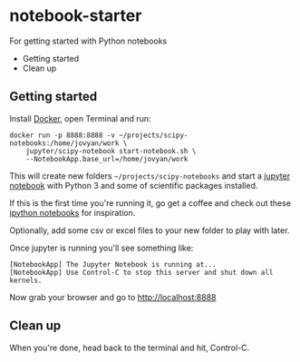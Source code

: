 # notebook-starter

For getting started with Python notebooks

- Getting started
- Clean up

## Getting started

Install [Docker](http://www.docker.com/products/docker), open Terminal and run:

    docker run -p 8888:8888 -v ~/projects/scipy-notebooks:/home/jovyan/work \
        jupyter/scipy-notebook start-notebook.sh \
        --NotebookApp.base_url=/home/jovyan/work

This will create new folders `~/projects/scipy-notebooks` and start a [jupyter notebook](http://www.jupyter.org) with Python 3 and some of scientific packages installed.

If this is the first time you're running it, go get a coffee and check out these [ipython notebooks](https://github.com/ipython/ipython/wiki/A-gallery-of-interesting-IPython-Notebooks#introductory-tutorials) for inspiration.

Optionally, add some csv or excel files to your new folder to play with later.

Once jupyter is running you'll see something like:

    [NotebookApp] The Jupyter Notebook is running at...
    [NotebookApp] Use Control-C to stop this server and shut down all kernels.

Now grab your browser and go to [http://localhost:8888](http://localhost:8888)

## Clean up

When you're done, head back to the terminal and hit, Control-C.
